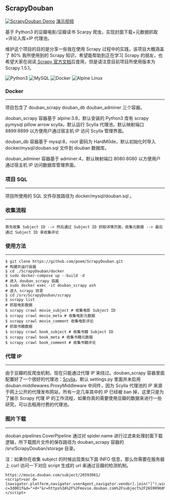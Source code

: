 ## ScrapyDouban

[![ScrapyDouban Demo](https://img.youtube.com/vi/Yt8_j0TEvh0/0.jpg)](https://www.youtube.com/watch?v=Yt8_j0TEvh0) [演示视频](https://www.youtube.com/watch?v=Yt8_j0TEvh0)

基于 Python3 的豆瓣电影/豆瓣读书 Scarpy 爬虫，实现封面下载+元数据抓取+评论入库+IP 代理池。

维护这个项目的目的是分享一些我在使用 Scrapy 过程中的实践，该项目大概涵盖了 80% 我所使用到的 Scrapy 知识，希望能帮助到正在学习 Scrapy 的朋友，也希望大家在阅读[ Scrapy 官方文档](https://scapy.readthedocs.io/en/stable/index.html)后食用，但是请注意目前项目所使用版本为 Scrapy 1.5.1。

![Python3](https://www.python.org/static/community_logos/python-powered-w-200x80.png)
![MySQL](https://www.mysql.com/common/logos/powered-by-mysql-167x86.png)
![Docker](https://www.docker.com/sites/default/files/horizontal.png)
![Alpine Linux](https://alpinelinux.org/alpinelinux-logo.svg)

### Docker
-------
项目包含了 douban_scrapy douban_db douban_adminer 三个容器。

douban_scrapy 容器基于 alpine:3.8，默认安装的 Python3 库有 scrapy pymysql pillow arrow scylla，默认运行 Scylla 代理池，默认映射端口 8899:8899 以方便用户通过宿主机 IP 访问 Scylla 管理界面。

douban_db 容器基于 mysql:8，root 密码为 HardM0de，默认初始化时导入 docker/mysql/douban.sql 文件到 douban 数据库。

douban_adminer 容器基于 adminer:4，默认映射端口 8080:8080 以方便用户通过宿主机 IP 访问数据库管理界面。


### 项目 SQL
------

项目所使用的 SQL 文件存放路径为 docker/mysql/douban.sql 。

### 收集流程
-------

    首先收集 Subject ID --> 然后通过 Subject ID 抓取详情页面，收集元数据 --> 最后通过 Subject ID 来收集评论

### 使用方法
-------
    $ git clone https://github.com/poem/ScrapyDouban.git
    # 构建并运行容器
    $ cd ./ScrapyDouban/docker
    $ sudo docker-compose up --build -d
    # 进入 douban_scrapy 容器
    $ sudo docker exec -it douban_scrapy ash
    # 进入 scrapy 目录
    $ cd /srv/ScrapyDouban/scrapy
    $ scrapy list
    # 抓取电影数据
    $ scrapy crawl movie_subject # 收集电影 Subject ID
    $ scrapy crawl movie_meta # 收集电影元数据
    $ scrapy crawl movie_comment 收集电影评论
    # 抓取书籍数据
    $ scrapy crawl book_subject # 收集书籍 Subject ID
    $ scrapy crawl book_meta # 收集书籍元数据
    $ scrapy crawl book_comment # 收集书籍评论

### 代理 IP
--------

由于豆瓣的反爬虫机制，现在只能通过代理 IP 来绕过。douban_scrapy 容器里面配置好了一个很好的代理池：[Scylla](https://github.com/imWildCat/scylla)，默认 settings.py 里面并未启用 douban.middlewares.ProxyMiddleware 中间件，因为 Scylla 代理池的 IP 来源于网上公开的代理发布网站，所有一定几率其中的 IP 已经被 ban 掉，这里只是为了展示 Scrapy 代理 IP 的工作流程，如果你真的需要使用豆瓣的数据来进行一些研究，可以去租用付费的代理池。


### 图片下载
--------

douban.pipelines.CoverPipeline 通过对 spider.name 进行过滤来处理封面下载逻辑，所下载图片文件的保存路径为 douban_scrapy 容器的 /srv/ScrapyDouban/storage 目录。

注：如果你在收集 subject 的时候出现类似下面 INFO 信息，那么你需要在服务器上 curl 访问一下对应 script 生成的 url 来通过豆瓣的检测机制。

    https://movie.douban.com/subject/26593061/
    <script>var d=[navigator.platform,navigator.userAgent,navigator.vendor].join("|");window.location.href="https://sec.douban.com/a?c=3d001f&d="+d+"&r=https%3A%2F%2Fmovie.douban.com%2Fsubject%2F26590960%2F";</script>
